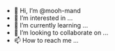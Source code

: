 - 👋 Hi, I’m @mooh-mand
- 👀 I’m interested in ...
- 🌱 I’m currently learning ...
- 💞️ I’m looking to collaborate on ...
- 📫 How to reach me ...

<!---
mooh-mand/mooh-mand is a ✨ special ✨ repository because its `README.md` (this file) appears on your GitHub profile.
You can click the Preview link to take a look at your changes.
--->
